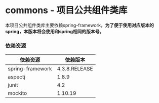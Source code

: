 # commons - 项目公共组件类库
本项目公共组件类库主要依赖spring-framework，**为了便于使用对应版本的spring，本版本将会使用和spring相同的版本号。**


### 依赖资源
| 依赖资源 | 依赖版本 |
| ------- | ------- |
| spring-framework | 4.3.8.RELEASE |
| aspectj | 1.8.9 |
| junit | 4.2 |
| mockito | 1.10.19 |

